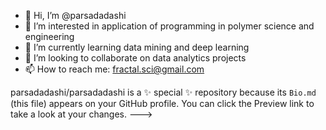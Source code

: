 - 👋 Hi, I’m @parsadadashi
- 👀 I’m interested in application of programming in polymer science and engineering
- 🌱 I’m currently learning data mining and deep learning
- 💞️ I’m looking to collaborate on data analytics projects
- 📫 How to reach me: fractal.sci@gmail.com


parsadadashi/parsadadashi is a ✨ special ✨ repository because its `Bio.md` (this file) appears on your GitHub profile.
You can click the Preview link to take a look at your changes.
--->
